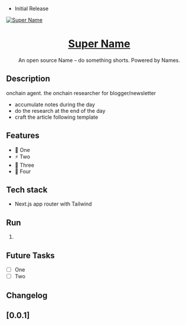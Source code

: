 - Initial Release
<a href="https://www.github.org">
<img alt="Super Name" src="./public/og-image.png">
  <h1 align="center">Super Name</h1>
</a>

<p align="center">
  An open source Name – do something shorts. Powered by Names.
</p>

## Description

onchain agent. the onchain researcher for blogger/newsletter

- accumulate notes during the day
- do the research at the end of the day
- craft the article following template

## Features

- 🚀 One
- ⚡️ Two
- 🔐 Three
- 🔬 Four

## Tech stack

- Next.js app router with Tailwind

## Run

1.

## Future Tasks

- [ ] One
- [ ] Two

## Changelog

## [0.0.1]
